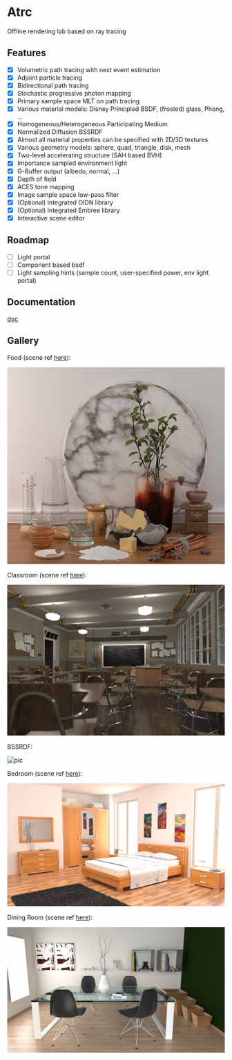 # Atrc

Offline rendering lab based on ray tracing

## Features

- [x] Volumetric path tracing with next event estimation
- [x] Adjoint particle tracing
- [x] Bidirectional path tracing
- [x] Stochastic progressive photon mapping
- [x] Primary sample space MLT on path tracing
- [x] Various material models: Disney Principled BSDF, (frosted) glass, Phong, ...
- [x] Homogeneous/Heterogeneous Participating Medium
- [x] Normalized Diffusion BSSRDF
- [x] Almost all material properties can be specified with 2D/3D textures
- [x] Various geometry models: sphere, quad, triangle, disk, mesh
- [x] Two-level accelerating structure (SAH based BVH)
- [x] Importance sampled environment light
- [x] G-Buffer output (albedo, normal, ...)
- [x] Depth of field
- [x] ACES tone mapping
- [x] Image sample space low-pass filter
- [x] (Optional) Integrated OIDN library
- [x] (Optional) Integrated Embree library
- [x] Interactive scene editor

## Roadmap

- [ ] Light portal
- [ ] Component based bsdf
- [ ] Light sampling hints (sample count, user-specified power, env light portal)

## Documentation

[doc](https://airguanz.github.io/atrc_doc/doc.html)

## Gallery

Food (scene ref [here](https://luxcorerender.org/download/)):

![0](./doc/gallery/food.png)

Classroom (scene ref [here](https://www.blender.org/download/demo-files/)):

![pic](./doc/gallery/classroom.png)

BSSRDF:

![pic](./doc/gallery/dragon.png)

Bedroom (scene ref [here](https://benedikt-bitterli.me/resources/)):

![1](./doc/gallery/bedroom.png)

Dining Room (scene ref [here](https://www.blendswap.com/blends/view/86457)):

![2](./doc/gallery/dining.png)


